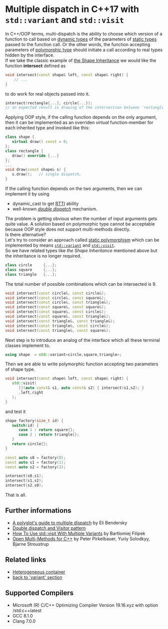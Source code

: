 # Multiple dispatch in C++17 with `std::variant` and `std::visit`
In C++/OOP terms, multi-dispatch is the ability to choose which version of a function to call based on [dynamic types](https://en.cppreference.com/w/cpp/language/type#Dynamic_type) of the parameters of [static types](https://en.cppreference.com/w/cpp/language/type#Static_type) passed to the function call. 
Or the other words, the function accepting parameters of [polymorphic type](https://en.cppreference.com/w/cpp/language/object#Polymorphic_objects) should initiate a call according to real types hidden by the interface.  
If we take the classic example of [the Shape Inheritance](http://python.cs.southern.edu/csharpbook/html/ch12s08.html) we would like the function __intersect__ defined as 
```cpp
void intersect(const shape& left, const shape& right) {
    // ...
}
```
to do work for real objects passed into it.  
```cpp
intersect(rectangle{...}, circle{...});
// an expected result is drawing of the intersection between 'rectangle' object and 'circle' object.
```
Applying OOP style, if the calling function depends on the only argument, then it can be implemented as an overriden _virtual_ function-member for each inherited type and invoked like this:
```cpp
class shape {
   virtual draw() const = 0; 
};
class rectangle {
   draw() override {...} 
};
...
void draw(const shape& s) {
   s.draw();   // single dispatch, 
}
```
If the calling function depends on the two arguments, then we can implement it by using 
* dynamic_cast to get [RTTI](https://en.cppreference.com/w/cpp/types/type_info) ability
* well-known [_double dispatch_](https://gieseanw.wordpress.com/2018/12/29/stop-reimplementing-the-virtual-table-and-start-using-double-dispatch/) mechanism.
   
The problem is getting obvious when the number of input arguments gets quite value. A solution based on polymorphic type cannot be acceptable because OOP style does not support multi-methods directly.  
Is there alternative?  
Let's try to consider an approach called [static polymorphism](https://beginnersbook.com/2013/04/runtime-compile-time-polymorphism/) which can be implemented by means [`std::variant`](https://en.cppreference.com/w/cpp/utility/variant) and [`std::visit`](https://en.cppreference.com/w/cpp/utility/variant/visit).  
So we have related types like _the Shape Inheritance_ mentioned above but the inheritance is no longer required. 
```cpp
class circle     {...};
class square     {...};
class triangle   {...};
```
The total number of possible combinations which can be intersected is 9.
```cpp
void intersect(const circle&, const circle&);
void intersect(const circle&, const square&);
void intersect(const circle&, const triangle&);
void intersect(const square&, const square&);
void intersect(const square&, const circle&);
void intersect(const square&, const triangle&);
void intersect(const triangle&, const triangle&);
void intersect(const triangle&, const circle&);
void intersect(const triangle&, const square&);
```
Next step is to introduce an analog of the interface which all these terminal classes implement to.
```cpp
using shape  = std::variant<circle,square,triangle>;
```
Then we are able to write polymorphic function accepting two parameters of shape type.
```cpp
void intersect(const shape& left, const shape& right) {
   std::visit(
      [](auto const& s1, auto const& s2) { intersect(s1,s2); }
      ,left,right
   );
}
```
and test it
```cpp
shape factory(size_t id) {
   switch(id) {
      case 1 : return square{};
      case 2 : return triangle{};
   }
   return circle{};
}

const auto s0 = factory(0);
const auto s1 = factory(1);
const auto s2 = factory(2);

intersect(s0,s1);
intersect(s1,s2);
intersect(s2,s0);
```
That is all.   

## Further informations
* [A polyglot's guide to multiple dispatch](https://eli.thegreenplace.net/2016/a-polyglots-guide-to-multiple-dispatch/) by Eli Bendersky
* [Double dispatch and Visitor pattern](https://gieseanw.wordpress.com/2018/12/29/stop-reimplementing-the-virtual-table-and-start-using-double-dispatch/)
* [How To Use std::visit With Multiple Variants](https://www.bfilipek.com/2018/09/visit-variants.html) by Bartlomiej Filipek 
* [Open Multi-Methods for C++](http://www.stroustrup.com/multimethods.pdf) by Peter Pirkelbauer, Yuriy Solodkyy, Bjarne Stroustrup

## Related links
* [Heterogeneous container](../heterogeneous_container) 
* [back to 'variant' section](../)

## Supported Compilers
* Microsoft (R) C/C++ Optimizing Compiler Version 19.16.xyz with option /std:c++latest
* GCC 8.1.0
* Clang 7.0.0

